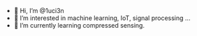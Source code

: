 - 👋 Hi, I’m @1uci3n
- 👀 I’m interested in machine learning, IoT, signal processing ...
- 🌱 I’m currently learning compressed sensing.
<!---
- 💞️ I’m looking to collaborate on ...
- 📫 How to reach me ...
--->

<!---
1uci3n/1uci3n is a ✨ special ✨ repository because its `README.md` (this file) appears on your GitHub profile.
You can click the Preview link to take a look at your changes.
--->
